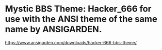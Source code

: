 # Mystic BBS Theme: Hacker_666 for use with the ANSI theme of the same name by ANSIGARDEN.
https://www.ansigarden.com/downloads/hacker-666-bbs-theme/
